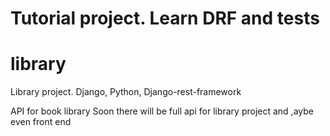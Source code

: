 # Tutorial project. Learn DRF and tests
# library
Library project. Django, Python, Django-rest-framework

API for book library
Soon there will be full api for library project and ,aybe even front end

